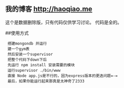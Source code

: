 ## 我的博客 <http://haoqiao.me>

这个是数据删除版，只有代码仅供学习讨论。
代码是全的。

##使用方式
  
     搭建mongondb 并运行
     建一个gym表
     然后安装一个supervisor
     把整个代码下down下后
     先运行 npm install 安装需要的模块
     运行supervisor ./bin/www
     直接 Node app.js是不行的，因为express版本的更迭问题=-=
     最后，如果你能运行起来那真是太神奇了2333
     
      
